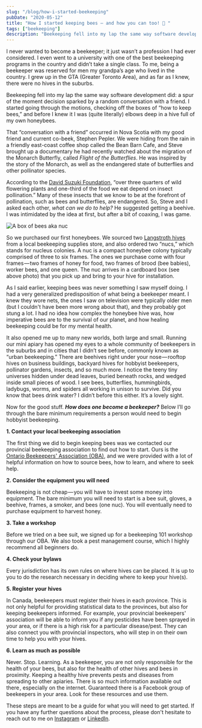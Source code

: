 ```yaml
---
slug: "/blog/how-i-started-beekeeping"
pubDate: "2020-05-12"
title: "How I started keeping bees — and how you can too! 🐝 "
tags: ["beekeeping"]
description: "Beekeeping fell into my lap the same way software development did: a spur of the moment decision sparked by a random conversation with a friend."
---
```

I never wanted to become a beekeeper; it just wasn’t a profession I had ever considered. I even went to a university with one of the best beekeeping programs in the country and didn’t take a single class. To me, being a beekeeper was reserved for men my grandpa’s age who lived in the country. I grew up in the GTA (Greater Toronto Area), and as far as I knew, there were no hives in the suburbs. 


Beekeeping fell into my lap the same way software development did: a spur of the moment decision sparked by a random conversation with a friend. I started going through the motions, checking off the boxes of “how to keep bees,” and before I knew it I was (quite literally) elbows deep in a hive full of my own honeybees. 


That “conversation with a friend” occurred in Nova Scotia with my good friend and current co-beek, Stephen Pepler. We were hiding from the rain in a friendly east-coast coffee shop called the Bean Barn Cafe, and Steve brought up a documentary he had recently watched about the migration of the Monarch Butterfly, called <em>Flight of the Butterflies</em>. He was inspired by the story of the Monarch, as well as the endangered state of butterflies and other pollinator species. 


According to the <a href="https://davidsuzuki.org/project/pollinators/" target="_blank">David Suzuki Foundation</a>, “over three quarters of wild flowering plants and one-third of the food we eat depend on insect pollination.” Many of these insects that we know to be at the forefront of pollination, such as bees and butterflies, are endangered. So, Steve and I asked each other, <em>what can we do to help?</em> He suggested getting a beehive. I was intimidated by the idea at first, but after a bit of coaxing, I was game. 

![A box of bees aka nuc](/blog/box_of_bees.png)

So we purchased our first honeybees. We sourced two <a href="https://en.wikipedia.org/wiki/Langstroth_hive" target="_blank">Langstroth hives</a> from a local beekeeping supplies store, and also ordered two “nucs,” which stands for nucleus colonies. A nuc is a compact honeybee colony typically comprised of three to six frames. The ones we purchase come with four frames — two frames of honey for food, two frames of brood (bee babies), worker bees, and one queen. The nuc arrives in a cardboard box (see above photo) that you pick up and bring to your hive for installation. 


As I said earlier, keeping bees was never something I saw myself doing. I had a very generalized predisposition of what being a beekeeper meant. I knew they wore nets, the ones I saw on television were typically older men (but I couldn't have been more wrong about that), and they probably got stung a lot. I had no idea how complex the honeybee hive was, how imperative bees are to the survival of our planet, and how healing beekeeping could be for my mental health. 


It also opened me up to many new worlds, both large and small. Running our mini apiary has opened my eyes to a whole community of beekeepers in the suburbs and in cities that I didn’t see before, commonly known as “urban beekeeping.” There are beehives right under your nose — rooftop hives on business buildings, backyard hives for hobbyist beekeepers, pollinator gardens, insects, and so much more. I notice the teeny tiny universes hidden under dead leaves, buried beneath rocks, and wedged inside small pieces of wood. I see bees, butterflies, hummingbirds, ladybugs, worms, and spiders all working in unison to survive. Did you know that bees drink water? I didn’t before this either. It’s a lovely sight.

Now for the good stuff. <em>**How does one become a beekeeper?**</em> Below I’ll go through the bare minimum requirements a person would need to begin hobbyist beekeeping.

**<div style="text-align: left">1. Contact your local beekeeping association</div>**

The first thing we did to begin keeping bees was we contacted our provincial beekeeping association to find out how to start. Ours is the <a href="https://www.ontariobee.com/" target="_blank">Ontario Beekeepers' Association (OBA)</a>, and we were provided with a lot of helpful information on how to source bees, how to learn, and where to seek help.

**<div style="text-align: left">2. Consider the equipment you will need</div>**

Beekeeping is not cheap — you will have to invest some money into equipment. The bare minimum you will need to start is a bee suit, gloves, a beehive, frames, a smoker, and bees (one nuc). You will eventually need to purchase equipment to harvest honey.

**<div style="text-align: left">3. Take a workshop</div>**

Before we tried on a bee suit, we signed up for a beekeeping 101 workshop through our OBA. We also took a pest management course, which I highly recommend all beginners do.

**<div style="text-align: left">4. Check your bylaws</div>**

Every jurisdiction has its own rules on where hives can be placed. It is up to you to do the research necessary in deciding where to keep your hive(s).

**<div style="text-align: left">5. Register your hives</div>**

In Canada, beekeepers must register their hives in each province. This is not only helpful for providing statistical data to the provinces, but also for keeping beekeepers informed. For example, your provincial beekeepers' association will be able to inform you if any pesticides have been sprayed in your area, or if there is a high risk for a particular disease/pest. They can also connect you with provincial inspectors, who will step in on their own time to help you with your hives. 

**<div style="text-align: left">6. Learn as much as possible</div>**

Never. Stop. Learning. As a beekeeper, you are not only responsible for the health of your bees, but also for the health of other hives and bees in proximity. Keeping a healthy hive prevents pests and diseases from spreading to other apiaries. There is so much information available out there , especially on the internet. Guaranteed there is a Facebook group of beekeepers in your area. Look for these resources and use them. 

These steps are meant to be a guide for what you will need to get started. If you have any further questions about the process, please don't hesitate to reach out to me on <a href="https://www.instagram.com/changingthesubject/?hl=en" target="_blank">Instagram</a> or <a href="https://www.linkedin.com/in/danielle-subject/" target="_blank">LinkedIn</a>.